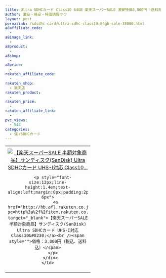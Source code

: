 ```yaml
---
title: Ultra SDHCカード Class10 64GB 楽天スーパーSALE 激安特価3,800円！送料無料！明日0時から！
author: 激安・格安・特価情報ツウ
layout: post
permalink: /sdsdhc-card/ultra-sdhc-class10-64gb-sale-38000.html
a8affiliate_code:
  - 
a8image_link:
  - 
a8product:
  - 
a8shop:
  - 
a8price:
  - 
rakuten_affiliate_code:
  - 
rakuten_shop:
  - 楽天店
rakuten_product:
  - 
rakuten_price:
  - 
rakuten_affiliate_link:
  - 
pvc_views:
  - 544
categories:
  - SD/SDHCカード
---
```

<table border="0" cellpadding="0" cellspacing="0">
  <tr>
    <td valign="top">
      <div style="border:1px none;margin:0px;padding:6px 0px;width:260px;text-align:center;float:left">
        <a href="http://hb.afl.rakuten.co.jp/hgc/0fe2dffd.5cb2ce88.0fe2dffe.fa06c1ed/?pc=http%3a%2f%2fitem.rakuten.co.jp%2fplex%2f10003851%2f%3fscid%3daf_link_tbl&m=http%3a%2f%2fm.rakuten.co.jp%2fplex%2fi%2f10003851%2f" target="_blank"><img src="http://hbb.afl.rakuten.co.jp/hgb/?pc=http%3a%2f%2fthumbnail.image.rakuten.co.jp%2f%400_mall%2fplex%2fcabinet%2f01798184%2fimgrc0064263524.jpg%3f_ex%3d240x240&m=http%3a%2f%2fthumbnail.image.rakuten.co.jp%2f%400_mall%2fplex%2fcabinet%2f01798184%2fimgrc0064263524.jpg" alt="【楽天スーパーSALE 半額対象商品】サンディスク(SanDisk) Ultra SDHCカード UHS-I対応 Class10..." border="0" style="margin:0px;padding:0px" /></a> 
        
        <p style="font-size:12px;line-height:1.4em;text-align:left;margin:0px;padding:2px 6px">
          <a href="http://hb.afl.rakuten.co.jp/hgc/0fe2dffd.5cb2ce88.0fe2dffe.fa06c1ed/?pc=http%3a%2f%2fitem.rakuten.co.jp%2fplex%2f10003851%2f%3fscid%3daf_link_tbl&m=http%3a%2f%2fm.rakuten.co.jp%2fplex%2fi%2f10003851%2f" target="_blank">【楽天スーパーSALE 半額対象商品】サンディスク(SanDisk) Ultra SDHCカード UHS-I対応 Class10&#8230;</a><br /><span style="">価格：3,800円（税込、送料込）</span>
        </p>
      </div>
    </td>
  </tr>
</table>